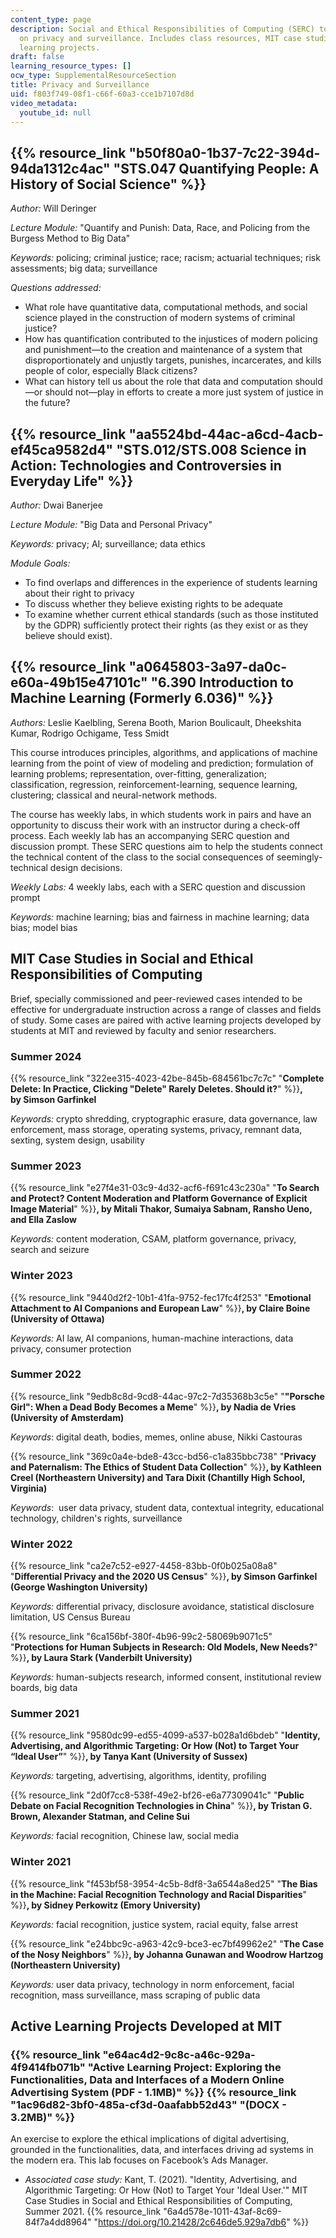 ```yaml
---
content_type: page
description: Social and Ethical Responsibilities of Computing (SERC) topics focusing
  on privacy and surveillance. Includes class resources, MIT case studies, and active
  learning projects.
draft: false
learning_resource_types: []
ocw_type: SupplementalResourceSection
title: Privacy and Surveillance
uid: f803f749-08f1-c66f-60a3-cce1b7107d8d
video_metadata:
  youtube_id: null
---
```

## {{% resource_link "b50f80a0-1b37-7c22-394d-94da1312c4ac" "STS.047 Quantifying People: A History of Social Science" %}}

*Author:* Will Deringer

*Lecture Module:* "Quantify and Punish: Data, Race, and Policing from the Burgess Method to Big Data"

*Keywords:* ​​policing; criminal justice; race; racism; actuarial techniques; risk assessments; big data; surveillance

*Questions addressed:*

- What role have quantitative data, computational methods, and social science played in the construction of modern systems of criminal justice?
- How has quantification contributed to the injustices of modern policing and punishment—to the creation and maintenance of a system that disproportionately and unjustly targets, punishes, incarcerates, and kills people of color, especially Black citizens?
- What can history tell us about the role that data and computation should—or should not—play in efforts to create a more just system of justice in the future?

## {{% resource_link "aa5524bd-44ac-a6cd-4acb-ef45ca9582d4" "STS.012/STS.008 Science in Action: Technologies and Controversies in Everyday Life" %}}

*Author:* Dwai Banerjee

*Lecture Module:* "Big Data and Personal Privacy"

*Keywords:* privacy; AI; surveillance; data ethics

*Module Goals:*

- To find overlaps and differences in the experience of students learning about their right to privacy
- To discuss whether they believe existing rights to be adequate
- To examine whether current ethical standards (such as those instituted by the GDPR) sufficiently protect their rights (as they exist or as they believe should exist).

## {{% resource_link "a0645803-3a97-da0c-e60a-49b15e47101c" "6.390 Introduction to Machine Learning (Formerly 6.036)" %}}

*Authors:* Leslie Kaelbling, Serena Booth, Marion Boulicault, Dheekshita Kumar, Rodrigo Ochigame, Tess Smidt

This course introduces principles, algorithms, and applications of machine learning from the point of view of modeling and prediction; formulation of learning problems; representation, over-fitting, generalization; classification, regression, reinforcement-learning, sequence learning, clustering; classical and neural-network methods.

The course has weekly labs, in which students work in pairs and have an opportunity to discuss their work with an instructor during a check-off process. Each weekly lab has an accompanying SERC question and discussion prompt. These SERC questions aim to help the students connect the technical content of the class to the social consequences of seemingly-technical design decisions. 

*Weekly Labs:* 4 weekly labs, each with a SERC question and discussion prompt

*Keywords:* machine learning; bias and fairness in machine learning; data bias; model bias

## MIT Case Studies in Social and Ethical Responsibilities of Computing

Brief, specially commissioned and peer-reviewed cases intended to be effective for undergraduate instruction across a range of classes and fields of study. Some cases are paired with active learning projects developed by students at MIT and reviewed by faculty and senior researchers.

### Summer 2024

{{% resource_link "322ee315-4023-42be-845b-684561bc7c7c" "**Complete Delete: In Practice, Clicking \"Delete\" Rarely Deletes. Should it?**" %}}**, by Simson Garfinkel**

*Keywords:* crypto shredding, cryptographic erasure, data governance, law enforcement, mass storage, operating systems, privacy, remnant data, sexting, system design, usability

### Summer 2023

{{% resource_link "e27f4e31-03c9-4d32-acf6-f691c43c230a" "**To Search and Protect? Content Moderation and Platform Governance of Explicit Image Material**" %}}**, by Mitali Thakor, Sumaiya Sabnam, Ransho Ueno, and Ella Zaslow**

*Keywords:* content moderation, CSAM, platform governance, privacy, search and seizure 

### Winter 2023

{{% resource_link "9440d2f2-10b1-41fa-9752-fec17fc4f253" "**Emotional Attachment to AI Companions and European Law**" %}}**, by Claire Boine (University of Ottawa)**

*Keywords:* AI law, AI companions, human-machine interactions, data privacy, consumer protection

### Summer 2022

{{% resource_link "9edb8c8d-9cd8-44ac-97c2-7d35368b3c5e" "**\"Porsche Girl\": When a Dead Body Becomes a Meme**" %}}**, by Nadia de Vries (University of Amsterdam)**

*Keywords*: digital death, bodies, memes, online abuse, Nikki Castouras

{{% resource_link "369c0a4e-bde8-43cc-bd56-c1a835bbc738" "**Privacy and Paternalism: The Ethics of Student Data Collection**" %}}**, by Kathleen Creel (Northeastern University) and Tara Dixit (Chantilly High School, Virginia)**

*Keywords*:  user data privacy, student data, contextual integrity, educational technology, children's rights, surveillance

### Winter 2022

{{% resource_link "ca2e7c52-e927-4458-83bb-0f0b025a08a8" "**Differential Privacy and the 2020 US Census**" %}}**, by Simson Garfinkel (George Washington University)**

*Keywords:* differential privacy, disclosure avoidance, statistical disclosure limitation, US Census Bureau

{{% resource_link "6ca156bf-380f-4b96-99c2-58069b9071c5" "**Protections for Human Subjects in Research: Old Models, New Needs?**" %}}**, by Laura Stark (Vanderbilt University)**

*Keywords:* human-subjects research, informed consent, institutional review boards, big data

### Summer 2021

{{% resource_link "9580dc99-ed55-4099-a537-b028a1d6bdeb" "**Identity, Advertising, and Algorithmic Targeting: Or How (Not) to Target Your “Ideal User”**" %}}**, by Tanya Kant (University of Sussex)**

*Keywords:* targeting, advertising, algorithms, identity, profiling

{{% resource_link "2d0f7cc8-538f-49e2-bf26-e6a77309041c" "**Public Debate on Facial Recognition Technologies in China**" %}}**, by Tristan G. Brown, Alexander Statman, and Celine Sui**

*Keywords:* facial recognition, Chinese law, social media

### Winter 2021

{{% resource_link "f453bf58-3954-4c5b-8df8-3a6544a8ed25" "**The Bias in the Machine: Facial Recognition Technology and Racial Disparities**" %}}**, by Sidney Perkowitz (Emory University)**

*Keywords:* facial recognition, justice system, racial equity, false arrest

{{% resource_link "e24bbc9c-a963-42c9-bce3-ec7bf49962e2" "**The Case of the Nosy Neighbors**" %}}**, by Johanna Gunawan and Woodrow Hartzog (Northeastern University)**

*Keywords:* user data privacy, technology in norm enforcement, facial recognition, mass surveillance, mass scraping of public data

## Active Learning Projects Developed at MIT

### {{% resource_link "e64ac4d2-9c8c-a46c-929a-4f9414fb071b" "Active Learning Project: Exploring the Functionalities, Data and Interfaces of a Modern Online Advertising System (PDF - 1.1MB)" %}} {{% resource_link "1ac96d82-3bf0-485a-cf3d-0aafabb52d43" "(DOCX - 3.2MB)" %}}

An exercise to explore the ethical implications of digital advertising, grounded in the functionalities, data, and interfaces driving ad systems in the modern era. This lab focuses on Facebook’s Ads Manager.

- *Associated case study:* Kant, T. (2021). "Identity, Advertising, and Algorithmic Targeting: Or How (Not) to Target Your 'Ideal User.'" MIT Case Studies in Social and Ethical Responsibilities of Computing, Summer 2021. {{% resource_link "6a4d578e-1011-43af-8c69-84f7a4dd8964" "https://doi.org/10.21428/2c646de5.929a7db6" %}}